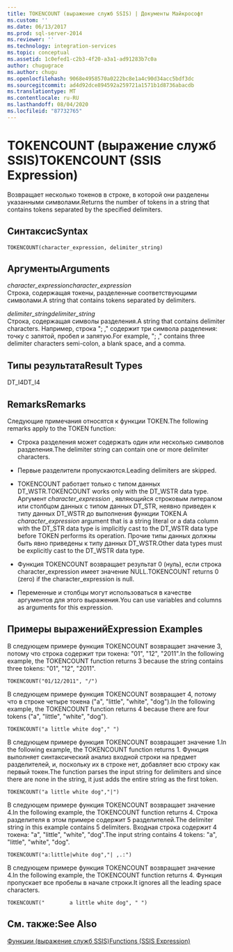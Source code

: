 ```yaml
---
title: TOKENCOUNT (выражение служб SSIS) | Документы Майкрософт
ms.custom: ''
ms.date: 06/13/2017
ms.prod: sql-server-2014
ms.reviewer: ''
ms.technology: integration-services
ms.topic: conceptual
ms.assetid: 1c0efed1-c2b3-4f20-a3a1-ad91283b7c0a
author: chugugrace
ms.author: chugu
ms.openlocfilehash: 9068e4958570a0222bc8e1a4c90d34acc5bdf3dc
ms.sourcegitcommit: ad4d92dce894592a259721a1571b1d8736abacdb
ms.translationtype: MT
ms.contentlocale: ru-RU
ms.lasthandoff: 08/04/2020
ms.locfileid: "87732765"
---
```

# <a name="tokencount-ssis-expression"></a><span data-ttu-id="4a254-102">TOKENCOUNT (выражение служб SSIS)</span><span class="sxs-lookup"><span data-stu-id="4a254-102">TOKENCOUNT (SSIS Expression)</span></span>
  <span data-ttu-id="4a254-103">Возвращает несколько токенов в строке, в которой они разделены указанными символами.</span><span class="sxs-lookup"><span data-stu-id="4a254-103">Returns the number of tokens in a string that contains tokens separated by the specified delimiters.</span></span>  
  
## <a name="syntax"></a><span data-ttu-id="4a254-104">Синтаксис</span><span class="sxs-lookup"><span data-stu-id="4a254-104">Syntax</span></span>  
  
```  
TOKENCOUNT(character_expression, delimiter_string)  
```  
  
## <a name="arguments"></a><span data-ttu-id="4a254-105">Аргументы</span><span class="sxs-lookup"><span data-stu-id="4a254-105">Arguments</span></span>  
 <span data-ttu-id="4a254-106">*character_expression*</span><span class="sxs-lookup"><span data-stu-id="4a254-106">*character_expression*</span></span>  
 <span data-ttu-id="4a254-107">Строка, содержащая токены, разделенные соответствующими символами.</span><span class="sxs-lookup"><span data-stu-id="4a254-107">A string that contains tokens separated by delimiters.</span></span>  
  
 <span data-ttu-id="4a254-108">*delimiter_string*</span><span class="sxs-lookup"><span data-stu-id="4a254-108">*delimiter_string*</span></span>  
 <span data-ttu-id="4a254-109">Строка, содержащая символы разделения.</span><span class="sxs-lookup"><span data-stu-id="4a254-109">A string that contains delimiter characters.</span></span> <span data-ttu-id="4a254-110">Например, строка "; ," содержит три символа разделения: точку с запятой, пробел и запятую.</span><span class="sxs-lookup"><span data-stu-id="4a254-110">For example, "; ," contains three delimiter characters semi-colon, a blank space, and a comma.</span></span>  
  
## <a name="result-types"></a><span data-ttu-id="4a254-111">Типы результата</span><span class="sxs-lookup"><span data-stu-id="4a254-111">Result Types</span></span>  
 <span data-ttu-id="4a254-112">DT_I4</span><span class="sxs-lookup"><span data-stu-id="4a254-112">DT_I4</span></span>  
  
## <a name="remarks"></a><span data-ttu-id="4a254-113">Remarks</span><span class="sxs-lookup"><span data-stu-id="4a254-113">Remarks</span></span>  
 <span data-ttu-id="4a254-114">Следующие примечания относятся к функции TOKEN.</span><span class="sxs-lookup"><span data-stu-id="4a254-114">The following remarks apply to the TOKEN function:</span></span>  
  
-   <span data-ttu-id="4a254-115">Строка разделения может содержать один или несколько символов разделения.</span><span class="sxs-lookup"><span data-stu-id="4a254-115">The delimiter string can contain one or more delimiter characters.</span></span>  
  
-   <span data-ttu-id="4a254-116">Первые разделители пропускаются.</span><span class="sxs-lookup"><span data-stu-id="4a254-116">Leading delimiters are skipped.</span></span>  
  
-   <span data-ttu-id="4a254-117">TOKENCOUNT работает только с типом данных DT_WSTR.</span><span class="sxs-lookup"><span data-stu-id="4a254-117">TOKENCOUNT works only with the DT_WSTR data type.</span></span> <span data-ttu-id="4a254-118">Аргумент *character_expression* , являющийся строковым литералом или столбцом данных с типом данных DT_STR, неявно приведен к типу данных DT_WSTR до выполнения функции TOKEN.</span><span class="sxs-lookup"><span data-stu-id="4a254-118">A *character_expression* argument that is a string literal or a data column with the DT_STR data type is implicitly cast to the DT_WSTR data type before TOKEN performs its operation.</span></span> <span data-ttu-id="4a254-119">Прочие типы данных должны быть явно приведены к типу данных DT_WSTR.</span><span class="sxs-lookup"><span data-stu-id="4a254-119">Other data types must be explicitly cast to the DT_WSTR data type.</span></span>  
  
-   <span data-ttu-id="4a254-120">Функция TOKENCOUNT возвращает результат 0 (нуль), если строка character_expression имеет значение NULL.</span><span class="sxs-lookup"><span data-stu-id="4a254-120">TOKENCOUNT returns 0 (zero) if the character_expression is null.</span></span>  
  
-   <span data-ttu-id="4a254-121">Переменные и столбцы могут использоваться в качестве аргументов для этого выражения.</span><span class="sxs-lookup"><span data-stu-id="4a254-121">You can use variables and columns as arguments for this expression.</span></span>  
  
## <a name="expression-examples"></a><span data-ttu-id="4a254-122">Примеры выражений</span><span class="sxs-lookup"><span data-stu-id="4a254-122">Expression Examples</span></span>  
 <span data-ttu-id="4a254-123">В следующем примере функция TOKENCOUNT возвращает значение 3, потому что строка содержит три токена: "01", "12", "2011".</span><span class="sxs-lookup"><span data-stu-id="4a254-123">In the following example, the TOKENCOUNT function returns 3 because the string contains three tokens: "01", "12", "2011".</span></span>  
  
```  
TOKENCOUNT("01/12/2011", "/")  
```  
  
 <span data-ttu-id="4a254-124">В следующем примере функция TOKENCOUNT возвращает 4, потому что в строке четыре токена ("a", "little", "white", "dog").</span><span class="sxs-lookup"><span data-stu-id="4a254-124">In the following example, the TOKENCOUNT function returns 4 because there are four tokens ("a", "little", "white", "dog").</span></span>  
  
```  
TOKENCOUNT("a little white dog"," ")  
```  
  
 <span data-ttu-id="4a254-125">В следующем примере функция TOKENCOUNT возвращает значение 1.</span><span class="sxs-lookup"><span data-stu-id="4a254-125">In the following example, the TOKENCOUNT function returns 1.</span></span> <span data-ttu-id="4a254-126">Функция выполняет синтаксический анализ входной строки на предмет разделителей, и, поскольку их в строке нет, добавляет всю строку как первый токен.</span><span class="sxs-lookup"><span data-stu-id="4a254-126">The function parses the input string for delimiters and since there are none in the string, it just adds the entire string as the first token.</span></span>  
  
```  
TOKENCOUNT("a little white dog","|")  
```  
  
 <span data-ttu-id="4a254-127">В следующем примере функция TOKENCOUNT возвращает значение 4.</span><span class="sxs-lookup"><span data-stu-id="4a254-127">In the following example, the TOKENCOUNT function returns 4.</span></span> <span data-ttu-id="4a254-128">Строка разделителя в этом примере содержит 5 разделителей.</span><span class="sxs-lookup"><span data-stu-id="4a254-128">The delimiter string in this example contains 5 delimiters.</span></span> <span data-ttu-id="4a254-129">Входная строка содержит 4 токена: "a", "little", "white", "dog".</span><span class="sxs-lookup"><span data-stu-id="4a254-129">The input string contains 4 tokens: "a", "little", "white", "dog".</span></span>  
  
```  
TOKENCOUNT("a:little|white dog","| ,.:")  
```  
  
 <span data-ttu-id="4a254-130">В следующем примере функция TOKENCOUNT возвращает значение 4.</span><span class="sxs-lookup"><span data-stu-id="4a254-130">In the following example, the TOKENCOUNT function returns 4.</span></span> <span data-ttu-id="4a254-131">Функция пропускает все пробелы в начале строки.</span><span class="sxs-lookup"><span data-stu-id="4a254-131">It ignores all the leading space characters.</span></span>  
  
```  
TOKENCOUNT("        a little white dog", " ")  
```  
  
## <a name="see-also"></a><span data-ttu-id="4a254-132">См. также:</span><span class="sxs-lookup"><span data-stu-id="4a254-132">See Also</span></span>  
 [<span data-ttu-id="4a254-133">Функции (выражение служб SSIS)</span><span class="sxs-lookup"><span data-stu-id="4a254-133">Functions &#40;SSIS Expression&#41;</span></span>](functions-ssis-expression.md)  
  
  
